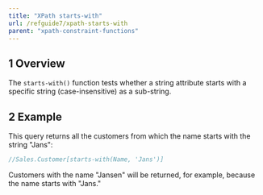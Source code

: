```yaml
---
title: "XPath starts-with"
url: /refguide7/xpath-starts-with
parent: "xpath-constraint-functions"
---
```


## 1 Overview

The `starts-with()` function tests whether a string attribute starts with a specific string (case-insensitive) as a sub-string.

## 2 Example

This query returns all the customers from which the name starts with the string "Jans":

```java
//Sales.Customer[starts-with(Name, 'Jans')]
```

Customers with the name "Jansen" will be returned, for example, because the name starts with "Jans."

